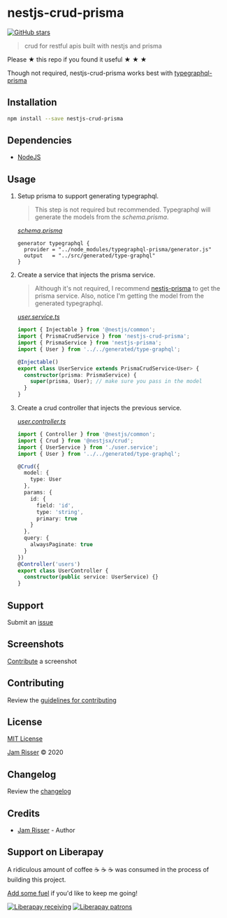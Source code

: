 # nestjs-crud-prisma

[![GitHub stars](https://img.shields.io/github/stars/codejamninja/nestjs-crud-prisma.svg?style=social&label=Stars)](https://github.com/codejamninja/nestjs-crud-prisma)

> crud for restful apis built with nestjs and prisma

Please ★ this repo if you found it useful ★ ★ ★

Though not required, nestjs-crud-prisma works best with [typegraphql-prisma](https://www.npmjs.com/package/type-graphql)

## Installation

```sh
npm install --save nestjs-crud-prisma
```

## Dependencies

- [NodeJS](https://nodejs.org)

## Usage

1. Setup prisma to support generating typegraphql.

    > This step is not required but recommended. Typegraphql will generate the models from the _schema.prisma_.

    _[schema.prisma](example/prisma/schema.prisma)_
    ```
    generator typegraphql {
      provider = "../node_modules/typegraphql-prisma/generator.js"
      output   = "../src/generated/type-graphql"
    }
    ```

2. Create a service that injects the prisma service.

    > Although it's not required, I recommend [nestjs-prisma](https://www.npmjs.com/package/nestjs-prisma) to get the prisma service.
    > Also, notice I'm getting the model from the generated typegraphql.

    _[user.service.ts](example/src/modules/user/user.service.ts)_
    ```ts
    import { Injectable } from '@nestjs/common';
    import { PrismaCrudService } from 'nestjs-crud-prisma';
    import { PrismaService } from 'nestjs-prisma';
    import { User } from '../../generated/type-graphql';

    @Injectable()
    export class UserService extends PrismaCrudService<User> {
      constructor(prisma: PrismaService) {
        super(prisma, User); // make sure you pass in the model
      }
    }
    ```

3. Create a crud controller that injects the previous service.

    _[user.controller.ts](example/src/modules/user/user.controller.ts)_
    ```ts
    import { Controller } from '@nestjs/common';
    import { Crud } from '@nestjsx/crud';
    import { UserService } from './user.service';
    import { User } from '../../generated/type-graphql';

    @Crud({
      model: {
        type: User
      },
      params: {
        id: {
          field: 'id',
          type: 'string',
          primary: true
        }
      },
      query: {
        alwaysPaginate: true
      }
    })
    @Controller('users')
    export class UserController {
      constructor(public service: UserService) {}
    }
    ```

## Support

Submit an [issue](https://github.com/codejamninja/nestjs-crud-prisma/issues/new)

## Screenshots

[Contribute](https://github.com/codejamninja/nestjs-crud-prisma/blob/master/CONTRIBUTING.md) a screenshot

## Contributing

Review the [guidelines for contributing](https://github.com/codejamninja/nestjs-crud-prisma/blob/master/CONTRIBUTING.md)

## License

[MIT License](https://github.com/codejamninja/nestjs-crud-prisma/blob/master/LICENSE)

[Jam Risser](https://codejam.ninja) © 2020

## Changelog

Review the [changelog](https://github.com/codejamninja/nestjs-crud-prisma/blob/master/CHANGELOG.md)

## Credits

- [Jam Risser](https://codejam.ninja) - Author

## Support on Liberapay

A ridiculous amount of coffee ☕ ☕ ☕ was consumed in the process of building this project.

[Add some fuel](https://liberapay.com/codejamninja/donate) if you'd like to keep me going!

[![Liberapay receiving](https://img.shields.io/liberapay/receives/codejamninja.svg?style=flat-square)](https://liberapay.com/codejamninja/donate)
[![Liberapay patrons](https://img.shields.io/liberapay/patrons/codejamninja.svg?style=flat-square)](https://liberapay.com/codejamninja/donate)
